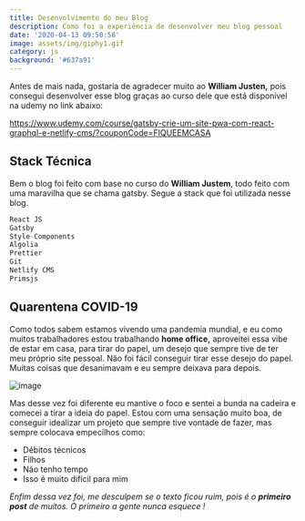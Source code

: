 ```yaml
---
title: Desenvolvimento do meu Blog
description: Como foi a experiência de desenvolver meu blog pessoal
date: '2020-04-13 09:50:58'
image: assets/img/giphy1.gif
category: js
background: '#637a91'
---
```

Antes de mais nada, gostaria de agradecer muito ao **William Justen,** pois consegui desenvolver esse blog graças ao curso dele que está disponível na udemy no link abaixo: 

<!--StartFragment-->

<https://www.udemy.com/course/gatsby-crie-um-site-pwa-com-react-graphql-e-netlify-cms/?couponCode=FIQUEEMCASA>

<!--EndFragment-->

## Stack Técnica

Bem o blog foi feito com base no curso do **William Justem**, todo feito com uma maravilha que se chama gatsby.  Segue a stack que foi utilizada nesse blog. 

```javascript
React JS 
Gatsby 
Style-Components 
Algolia
Prettier
Git 
Netlify CMS 
Primsjs
```

## Quarentena COVID-19

Como todos sabem estamos vivendo uma pandemia mundial, e eu como muitos trabalhadores estou trabalhando **home office,** aproveitei essa vibe de estar em casa, para tirar do papel, um desejo que sempre tive de ter meu próprio site pessoal. Não foi fácil conseguir tirar esse desejo do papel. Muitas coisas que desanimavam e eu sempre deixava para depois. 

![image ](assets/img/giphy.gif "Done")

Mas desse vez foi diferente eu mantive o foco e sentei a bunda na cadeira e comecei a tirar a ideia do papel. Estou com uma sensação muito boa, de conseguir idealizar um projeto que sempre tive vontade de fazer, mas sempre colocava empecilhos como: 

* Débitos técnicos 
* Filhos 
* Não tenho tempo
* Isso é muito difícil para mim 

*Enfim dessa vez foi, me desculpem se o texto ficou ruim, pois é o **primeiro post** de muitos. O primeiro a gente nunca esquece !*